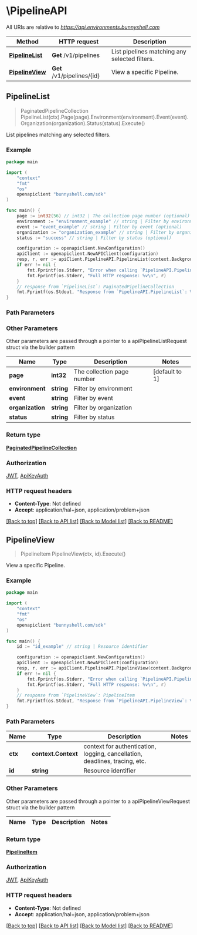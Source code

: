# \PipelineAPI

All URIs are relative to *https://api.environments.bunnyshell.com*

Method | HTTP request | Description
------------- | ------------- | -------------
[**PipelineList**](PipelineAPI.md#PipelineList) | **Get** /v1/pipelines | List pipelines matching any selected filters.
[**PipelineView**](PipelineAPI.md#PipelineView) | **Get** /v1/pipelines/{id} | View a specific Pipeline.



## PipelineList

> PaginatedPipelineCollection PipelineList(ctx).Page(page).Environment(environment).Event(event).Organization(organization).Status(status).Execute()

List pipelines matching any selected filters.



### Example

```go
package main

import (
    "context"
    "fmt"
    "os"
    openapiclient "bunnyshell.com/sdk"
)

func main() {
    page := int32(56) // int32 | The collection page number (optional) (default to 1)
    environment := "environment_example" // string | Filter by environment (optional)
    event := "event_example" // string | Filter by event (optional)
    organization := "organization_example" // string | Filter by organization (optional)
    status := "success" // string | Filter by status (optional)

    configuration := openapiclient.NewConfiguration()
    apiClient := openapiclient.NewAPIClient(configuration)
    resp, r, err := apiClient.PipelineAPI.PipelineList(context.Background()).Page(page).Environment(environment).Event(event).Organization(organization).Status(status).Execute()
    if err != nil {
        fmt.Fprintf(os.Stderr, "Error when calling `PipelineAPI.PipelineList``: %v\n", err)
        fmt.Fprintf(os.Stderr, "Full HTTP response: %v\n", r)
    }
    // response from `PipelineList`: PaginatedPipelineCollection
    fmt.Fprintf(os.Stdout, "Response from `PipelineAPI.PipelineList`: %v\n", resp)
}
```

### Path Parameters



### Other Parameters

Other parameters are passed through a pointer to a apiPipelineListRequest struct via the builder pattern


Name | Type | Description  | Notes
------------- | ------------- | ------------- | -------------
 **page** | **int32** | The collection page number | [default to 1]
 **environment** | **string** | Filter by environment | 
 **event** | **string** | Filter by event | 
 **organization** | **string** | Filter by organization | 
 **status** | **string** | Filter by status | 

### Return type

[**PaginatedPipelineCollection**](PaginatedPipelineCollection.md)

### Authorization

[JWT](../README.md#JWT), [ApiKeyAuth](../README.md#ApiKeyAuth)

### HTTP request headers

- **Content-Type**: Not defined
- **Accept**: application/hal+json, application/problem+json

[[Back to top]](#) [[Back to API list]](../README.md#documentation-for-api-endpoints)
[[Back to Model list]](../README.md#documentation-for-models)
[[Back to README]](../README.md)


## PipelineView

> PipelineItem PipelineView(ctx, id).Execute()

View a specific Pipeline.



### Example

```go
package main

import (
    "context"
    "fmt"
    "os"
    openapiclient "bunnyshell.com/sdk"
)

func main() {
    id := "id_example" // string | Resource identifier

    configuration := openapiclient.NewConfiguration()
    apiClient := openapiclient.NewAPIClient(configuration)
    resp, r, err := apiClient.PipelineAPI.PipelineView(context.Background(), id).Execute()
    if err != nil {
        fmt.Fprintf(os.Stderr, "Error when calling `PipelineAPI.PipelineView``: %v\n", err)
        fmt.Fprintf(os.Stderr, "Full HTTP response: %v\n", r)
    }
    // response from `PipelineView`: PipelineItem
    fmt.Fprintf(os.Stdout, "Response from `PipelineAPI.PipelineView`: %v\n", resp)
}
```

### Path Parameters


Name | Type | Description  | Notes
------------- | ------------- | ------------- | -------------
**ctx** | **context.Context** | context for authentication, logging, cancellation, deadlines, tracing, etc.
**id** | **string** | Resource identifier | 

### Other Parameters

Other parameters are passed through a pointer to a apiPipelineViewRequest struct via the builder pattern


Name | Type | Description  | Notes
------------- | ------------- | ------------- | -------------


### Return type

[**PipelineItem**](PipelineItem.md)

### Authorization

[JWT](../README.md#JWT), [ApiKeyAuth](../README.md#ApiKeyAuth)

### HTTP request headers

- **Content-Type**: Not defined
- **Accept**: application/hal+json, application/problem+json

[[Back to top]](#) [[Back to API list]](../README.md#documentation-for-api-endpoints)
[[Back to Model list]](../README.md#documentation-for-models)
[[Back to README]](../README.md)

